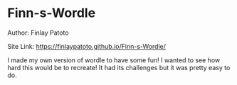 # Finn-s-Wordle
Author: Finlay Patoto

Site Link: https://finlaypatoto.github.io/Finn-s-Wordle/

I made my own version of wordle to have some fun! I wanted to see how hard this would be to recreate! It had its challenges but it was pretty easy to do.
